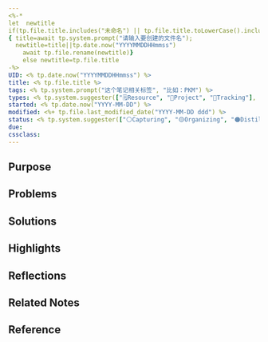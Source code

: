 ```yaml
---
<%-* 
let  newtitle
if(tp.file.title.includes("未命名") || tp.file.title.toLowerCase().includes("untitled")) 
{ title=await tp.system.prompt("请输入要创建的文件名");
  newtitle=title||tp.date.now("YYYYMMDDHHmmss")
	await tp.file.rename(newtitle)}
	else newtitle=tp.file.title
-%>
UID: <% tp.date.now("YYYYMMDDHHmmss") %> 
title: <% tp.file.title %>
tags: <% tp.system.prompt("这个笔记相关标签", "比如：PKM") %>
types: <% tp.system.suggester(["🗒️Resource", "🚀Project", "💪Tracking"], ["🗒️Resource", "🚀Project", "💪Tracking"]) %> 
started: <% tp.date.now("YYYY-MM-DD") %>
modified: <%+ tp.file.last_modified_date("YYYY-MM-DD ddd") %>
status: <% tp.system.suggester(["⚪Capturing", "🟡Organizing", "🟠Distilling","🟢Published","🔵Archived"], ["⚪Capturing", "🟡Organizing", "🟠Distilling", "🟢Published", "🔵Archived"]) %>
due:
cssclass: 
---
```

## Purpose

## Problems

## Solutions

## Highlights

## Reflections

## Related Notes

## Reference